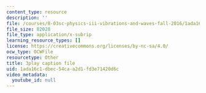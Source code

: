 ```yaml
---
content_type: resource
description: ''
file: /courses/8-03sc-physics-iii-vibrations-and-waves-fall-2016/1ada16c1dbec54caa2d1fd3e71420d6c_TjxR7lAwWhI.srt
file_size: 82028
file_type: application/x-subrip
learning_resource_types: []
license: https://creativecommons.org/licenses/by-nc-sa/4.0/
ocw_type: OCWFile
resourcetype: Other
title: 3play caption file
uid: 1ada16c1-dbec-54ca-a2d1-fd3e71420d6c
video_metadata:
  youtube_id: null
---
```

